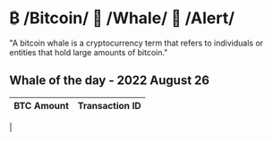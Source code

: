 # ₿ /Bitcoin/ 🐳 /Whale/ 🚨 /Alert/
"A bitcoin whale is a cryptocurrency term that refers to individuals or entities that hold large amounts of bitcoin."


Whale of the day - 2022 August 26
----

|BTC Amount|Transaction ID|
|---|--:|
|